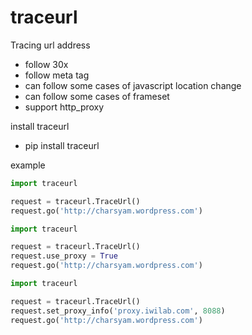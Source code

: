 traceurl
========

Tracing url address
 * follow 30x 
 * follow meta tag
 * can follow some cases of javascript location change
 * can follow some cases of frameset
 * support http_proxy

install traceurl
 * pip install traceurl

example
```python
import traceurl

request = traceurl.TraceUrl()
request.go('http://charsyam.wordpress.com')
```

```python
import traceurl

request = traceurl.TraceUrl()
request.use_proxy = True
request.go('http://charsyam.wordpress.com')
```

```python
import traceurl

request = traceurl.TraceUrl()
request.set_proxy_info('proxy.iwilab.com', 8088)
request.go('http://charsyam.wordpress.com')
```
